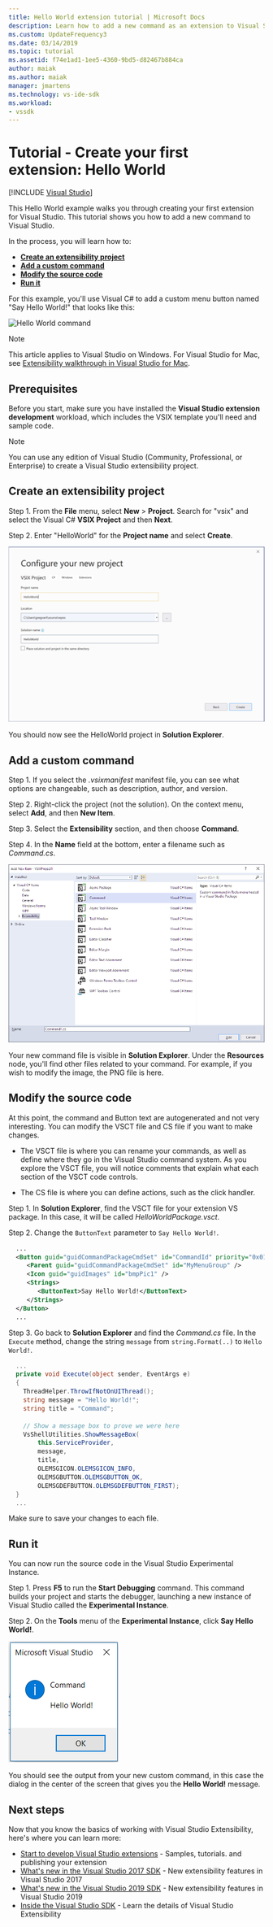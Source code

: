 ```yaml
---
title: Hello World extension tutorial | Microsoft Docs
description: Learn how to add a new command as an extension to Visual Studio, which involves creating a project, adding a command, and modifying the source code.
ms.custom: UpdateFrequency3
ms.date: 03/14/2019
ms.topic: tutorial
ms.assetid: f74e1ad1-1ee5-4360-9bd5-d82467b884ca
author: maiak
ms.author: maiak
manager: jmartens
ms.technology: vs-ide-sdk
ms.workload:
- vssdk
---
```

# Tutorial - Create your first extension: Hello World

 [!INCLUDE [Visual Studio](~/includes/applies-to-version/vs-windows-only.md)]

This Hello World example walks you through creating your first extension for Visual Studio. This tutorial shows you how to add a new command to Visual Studio.

In the process, you will learn how to:

* **[Create an extensibility project](#create-an-extensibility-project)**
* **[Add a custom command](#add-a-custom-command)**
* **[Modify the source code](#modify-the-source-code)**
* **[Run it](#run-it)**

For this example, you'll use Visual C# to add a custom menu button named "Say Hello World!" that looks like this:

![Hello World command](media/hello-world-say-hello-world.png)

> [!NOTE]
> This article applies to Visual Studio on Windows. For Visual Studio for Mac, see [Extensibility walkthrough in Visual Studio for Mac](/visualstudio/mac/extending-visual-studio-mac-walkthrough).

## Prerequisites

Before you start, make sure you have installed the **Visual Studio extension development** workload, which includes the VSIX template you'll need and sample code.

> [!NOTE]
> You can use any edition of Visual Studio (Community, Professional, or Enterprise) to create a Visual Studio extensibility project.

## Create an extensibility project

Step 1. From the **File** menu, select **New** > **Project**. Search for "vsix" and select the Visual C# **VSIX Project** and then **Next**.

Step 2. Enter "HelloWorld" for the **Project name** and select **Create**.

![new project](media/hello-world-new-project-2019.png)

You should now see the HelloWorld project in **Solution Explorer**.

## Add a custom command

Step 1. If you select the *.vsixmanifest* manifest file, you can see what options are changeable, such as description, author, and version.

Step 2. Right-click the project (not the solution). On the context menu, select **Add**, and then **New Item**.

Step 3. Select the **Extensibility** section, and then choose **Command**.

Step 4. In the **Name** field at the bottom, enter a filename such as *Command.cs*.

![custom command](media/hello-world-vsix-command.png)

Your new command file is visible in **Solution Explorer**. Under the **Resources** node, you'll find other files related to your command. For example, if you wish to modify the image, the PNG file is here.

## Modify the source code

At this point, the command and Button text are autogenerated and not very interesting. You can modify the VSCT file and CS file if you want to make changes.

* The VSCT file is where you can rename your commands, as well as define where they go in the Visual Studio command system. As you explore the VSCT file, you will notice comments that explain what each section of the VSCT code controls.

* The CS file is where you can define actions, such as the click handler.

Step 1. In **Solution Explorer**, find the VSCT file for your extension VS package. In this case, it will be called *HelloWorldPackage.vsct*.

Step 2. Change the `ButtonText` parameter to `Say Hello World!`.

```xml
  ...
  <Button guid="guidCommandPackageCmdSet" id="CommandId" priority="0x0100" type="Button">
     <Parent guid="guidCommandPackageCmdSet" id="MyMenuGroup" />
     <Icon guid="guidImages" id="bmpPic1" />
     <Strings>
        <ButtonText>Say Hello World!</ButtonText>
     </Strings>
  </Button>
  ...
```

Step 3. Go back to **Solution Explorer** and find the *Command.cs* file. In the `Execute` method, change the string `message` from `string.Format(..)` to `Hello World!`.

```csharp
  ...
  private void Execute(object sender, EventArgs e)
  {
    ThreadHelper.ThrowIfNotOnUIThread();
    string message = "Hello World!";
    string title = "Command";

    // Show a message box to prove we were here
    VsShellUtilities.ShowMessageBox(
        this.ServiceProvider,
        message,
        title,
        OLEMSGICON.OLEMSGICON_INFO,
        OLEMSGBUTTON.OLEMSGBUTTON_OK,
        OLEMSGDEFBUTTON.OLEMSGDEFBUTTON_FIRST);
  }
  ...
```

Make sure to save your changes to each file.

## Run it

You can now run the source code in the Visual Studio Experimental Instance.

Step 1. Press **F5** to run the **Start Debugging** command. This command builds your project and starts the debugger, launching a new instance of Visual Studio called the **Experimental Instance**.

Step 2. On the **Tools** menu of the **Experimental Instance**, click **Say Hello World!**.

![final result](media/hello-world-final-result.png)

You should see the output from your new custom command, in this case the dialog in the center of the screen that gives you the **Hello World!** message.

## Next steps

Now that you know the basics of working with Visual Studio Extensibility, here's where you can learn more:

* [Start to develop Visual Studio extensions](starting-to-develop-visual-studio-extensions.md) - Samples, tutorials. and publishing your extension
* [What's new in the Visual Studio 2017 SDK](what-s-new-in-the-visual-studio-2017-sdk.md) - New extensibility features in Visual Studio 2017
* [What's new in the Visual Studio 2019 SDK](whats-new-visual-studio-2019-sdk.md) - New extensibility features in Visual Studio 2019
* [Inside the Visual Studio SDK](internals/inside-the-visual-studio-sdk.md) - Learn the details of Visual Studio Extensibility
